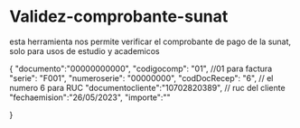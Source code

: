 # Validez-comprobante-sunat
esta herramienta nos permite verificar el comprobante de pago de la sunat, solo para usos de estudio y academicos

{
    "documento":"00000000000",
    "codigocomp": "01",  //01 para factura
    "serie": "F001",
    "numeroserie": "00000000",
    "codDocRecep": "6",  // el numero 6 para RUC
    "documentocliente":"10702820389", // ruc del cliente
    "fechaemision":"26/05/2023",
    "importe":""

}
